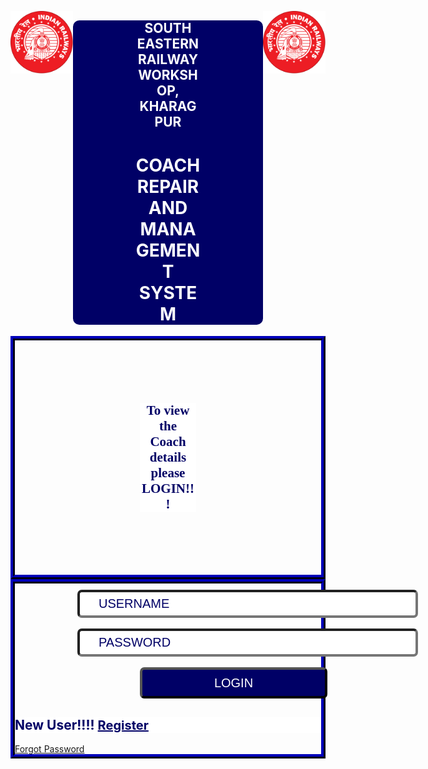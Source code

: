 
<!DOCTYPE html>
<html>
<head>
<title>Login Form </title>
<link href="style.css" rel="stylesheet" type="text/css">
<style type="text/css">

	.flip-card {
  background-color: transparent;
  width: 700px;
  height: 300px;
  perspective: 1000px;
  margin: 100px 300px 100px;


}

.flip-card-inner {
  position: relative;
  width: 100%;
  height: 100%;
  text-align: center;
  transition: transform 0.6s;
  transform-style: preserve-3d;
  box-shadow: 0 4px 8px 0 rgba(0,0,0,0.2);
}

.flip-card:hover .flip-card-inner {
  transform: rotateY(180deg);
}

.flip-card-front, .flip-card-back {
  position: absolute;
  width: 100%;
  height: 100%;
  backface-visibility: hidden;
}

.flip-card-front {
  background-color: white;
  color: black;
}

.flip-card-back {
  background-color: white;
  color: white;
  transform: rotateY(180deg);
}





	#login{
		border-width: 7px;
		border-style: ridge;
		background-color: #FFFFFF;
		border-color: #000066;
	}
	h2{
		background-color: #FFFFFF;
		font-family:"Times New Roman", Times, serif;
		color: #000066;
	}
	
	input::placeholder{
	color: #000066;
	font-family: "Times New Roman", Times, serifs;
	}
	h1{background-color: #000066;color:white;margin-left: 100px;margin-right: 100px; border-radius: 10px;}
	.a{ margin-left: 100px; margin-right: 100px;background-color:#000066;border-radius:10px;}
body{height:100%;
   width:100%;
   background-image:url(img3.jpg);/*your background image*/  
   background-repeat:no-repeat;/*we want to have one single image not a repeated one*/  
   background-size:cover;/*this sets the image to fullscreen covering the whole screen*/  
   /*css hack for ie*/     
   filter:progid:DXImageTransform.Microsoft.AlphaImageLoader(src='.image.jpg',sizingMethod='scale');
   -ms-filter:"progid:DXImageTransform.Microsoft.AlphaImageLoader(src='image.jpg',sizingMethod='scale')";
}
</style>
</head>
<body>
 <img align="left" src="indian_rly_logo.png" height="100" width="100" />
<img align="right" src="indian_rly_logo.png" height="100" width="100" />
<div class="a">
<h2 style="background-color:#000066; margin-left:100px; margin-right:100px; color: #FFFFFF" align="center"><strong>SOUTH EASTERN RAILWAY WORKSHOP, KHARAGPUR</strong></h1>
<h1 align="center"><strong>COACH REPAIR AND MANAGEMENT SYSTEM</strong></h1>
</div>
	<div class="flip-card">
  		<div class="flip-card-inner">
    		<div class="flip-card-front" style="border-width: 7px; border-style: ridge;border-color: #000066;">
				<div style="margin: 100px 200px; font-family: serif;">
					<h2 align="center">To view the Coach details please LOGIN!!!</h2>
					<span style="color: red;"><?php echo $error; ?></span>
				</div>
			</div>	
			<div class="flip-card-back" style="border-width: 7px; border-style: ridge;border-color: #000066;">	
					<form action="" method="post">
						<div align="left" style="margin: 10px 100px;">
						  <input name="username"  placeholder="USERNAME" type="text" size="40" required style="height: 35px;border-width: 4px;font-size: 20px;padding-left: 30px;border-radius: 7px">
						  <br><br>
							<input name="password" placeholder="PASSWORD" type="password" size="40" maxlength="8" style="height: 35px;border-width: 4px;font-size: 20px;padding-left: 30px;border-radius: 7px" required>
  							<br><br>
  							<button name="submit" type="submit"  class="btn " style="cursor:pointer;height: 50px;width:300px;border-width: 4px;font-size: 20px;border-radius: 7px;margin-left: 100px;background-color:#000066;color: white ">LOGIN</button>	
						</div>
					</form>
					<h2>New User!!!!  <a href="Register.php" data-toggle="tooltip" data-placement="bottom" title="Please Register!!!" style="color:#000066;font-size: 20px;">Register</a></h2>
					<a href="forgot.php" data-toggle="tooltip" data-placement="right" title="Don't Worry!!!" >Forgot Password</a>
			</div>
		</div>
	</div>	
<script>
$(document).ready(function(){
  $('[data-toggle="tooltip"]').tooltip();   
});
</script>	
</body>
</html>
